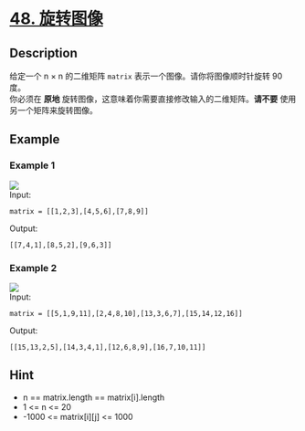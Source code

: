 # [48. 旋转图像](https://leetcode.cn/problems/rotate-image/)
## Description
给定一个 n × n 的二维矩阵 `matrix` 表示一个图像。请你将图像顺时针旋转 90 度。  
你必须在 **原地** 旋转图像，这意味着你需要直接修改输入的二维矩阵。**请不要** 使用另一个矩阵来旋转图像。
## Example
### Example 1
![](https://assets.leetcode.com/uploads/2020/08/28/mat1.jpg)  
Input:  
```
matrix = [[1,2,3],[4,5,6],[7,8,9]]
```
Output:
```
[[7,4,1],[8,5,2],[9,6,3]]
```
### Example 2
![](https://assets.leetcode.com/uploads/2020/08/28/mat2.jpg)  
Input:  
```
matrix = [[5,1,9,11],[2,4,8,10],[13,3,6,7],[15,14,12,16]]
```
Output:
```
[[15,13,2,5],[14,3,4,1],[12,6,8,9],[16,7,10,11]]
```
## Hint
- n == matrix.length == matrix[i].length
- 1 <= n <= 20
- -1000 <= matrix[i][j] <= 1000
